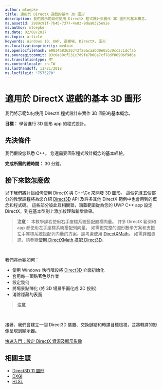 ```yaml
---
author: mtoepke
title: 適用於 DirectX 遊戲的基本 3D 圖形
description: 我們將示範如何使用 DirectX 程式設計來實作 3D 圖形的基本概念。
ms.assetid: 2989c91f-7b45-7377-4e83-9daa0325e92e
ms.author: mtoepke
ms.date: 02/08/2017
ms.topic: article
keywords: Windows 10, UWP, 遊樂場, DirectX, 圖形
ms.localizationpriority: medium
ms.openlocfilehash: e9834a83620343f26acaabd0e05b30cc2c1dcfab
ms.sourcegitcommit: 93c0a60cf531c7d9fe7b00e7cf78df86906f9d6e
ms.translationtype: MT
ms.contentlocale: zh-TW
ms.lasthandoff: 11/21/2018
ms.locfileid: "7575270"
---
```

# <a name="basic-3d-graphics-for-directx-games"></a>適用於 DirectX 遊戲的基本 3D 圖形



我們將示範如何使用 DirectX 程式設計來實作 3D 圖形的基本概念。

**目標：** 學習進行 3D 圖形 app 的程式設計。

## <a name="prerequisites"></a>先決條件


我們假設您熟悉 C++。 您還需要圖形程式設計概念的基本經驗。

**完成所需的總時間：** 30 分鐘。

## <a name="where-to-go-from-here"></a>接下來該怎麼做


以下我們將討論如何使用 DirectX 與 C++\\Cx 來開發 3D 圖形。 這個包含五個部分的教學課程將為您介紹 [Direct3D](https://msdn.microsoft.com/library/windows/desktop/hh309466) API 及許多其他 DirectX 範例中也會用到的概念和程式碼。 這些部分彼此互相關聯，涵蓋範圍從為您的 UWP C++ app 設定 DirectX，到在基本型別上添加紋理和新增效果。

> **注意：** 本教學課程使用右手座標系統搭配直欄向量。 許多 DirectX 範例和 app 都使用左手座標系統搭配列向量。 如需更完整的圖形數學方案和支援左手座標系統搭配列向量的方案，請考慮使用 [DirectXMath](https://msdn.microsoft.com/library/windows/desktop/hh437833)。 如需詳細資訊，請參閱[使用 DirectXMath 搭配 Direct3D](https://msdn.microsoft.com/library/windows/desktop/ff729728#Use_DXMath_with_D3D)。

 

我們將示範如何：

-   使用 Windows 執行階段將 [Direct3D](https://msdn.microsoft.com/library/windows/desktop/hh309466) 介面初始化
-   套用每一頂點著色器作業
-   設定幾何
-   將場景點陣化 (將 3D 場景平面化成 2D 投影)
-   消除隱藏的表面

> **注意**  

 

接著，我們會建立一個 Direct3D 裝置、交換鏈結和轉譯目標檢視，並將轉譯的影像呈現到顯示器。

[快速入門：設定 DirectX 資源及顯示影像](setting-up-directx-resources.md)

## <a name="related-topics"></a>相關主題


* [Direct3D 11 圖形](https://msdn.microsoft.com/library/windows/desktop/ff476080)
* [DXGI](https://msdn.microsoft.com/library/windows/desktop/hh404534)
* [HLSL](https://msdn.microsoft.com/library/windows/desktop/bb509561)

 

 




